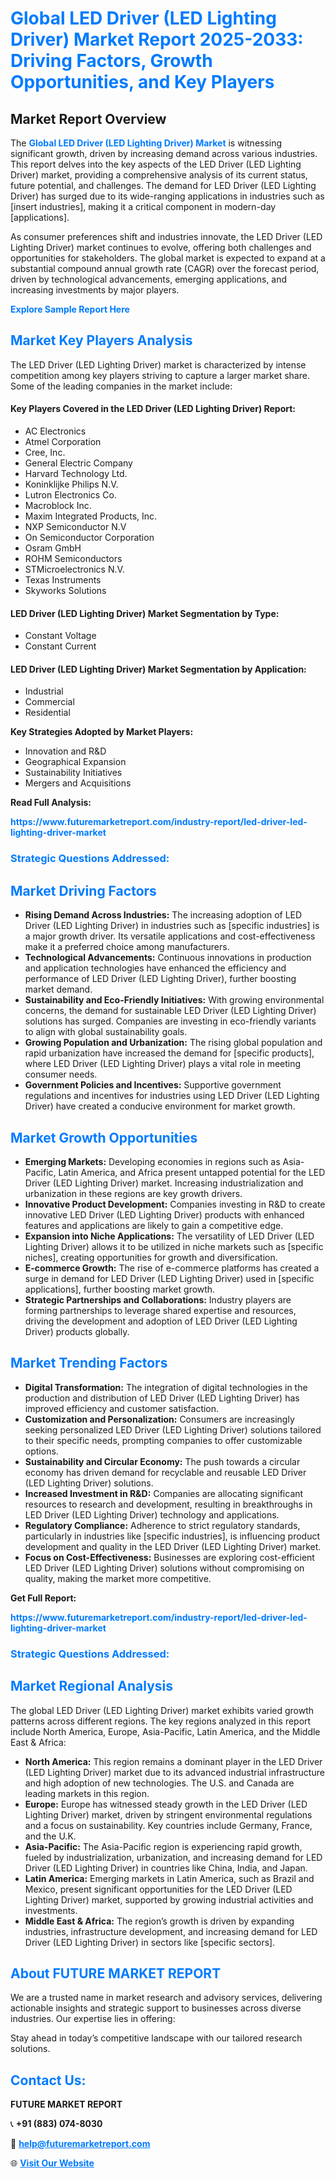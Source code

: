 <h1 style="color: #007BFF;">Global LED Driver (LED Lighting Driver) Market Report 2025-2033: Driving Factors, Growth Opportunities, and Key Players</h1>

<section id="overview">
<h2>Market Report Overview</h2>
<p>The <a href="https://www.futuremarketreport.com/industry-report/led-driver-led-lighting-driver-market" style="color: #007BFF; text-decoration: none;"><strong>Global LED Driver (LED Lighting Driver) Market</strong></a> is witnessing significant growth, driven by increasing demand across various industries. This report delves into the key aspects of the LED Driver (LED Lighting Driver) market, providing a comprehensive analysis of its current status, future potential, and challenges. The demand for LED Driver (LED Lighting Driver) has surged due to its wide-ranging applications in industries such as [insert industries], making it a critical component in modern-day [applications].</p>
<p>As consumer preferences shift and industries innovate, the LED Driver (LED Lighting Driver) market continues to evolve, offering both challenges and opportunities for stakeholders. The global market is expected to expand at a substantial compound annual growth rate (CAGR) over the forecast period, driven by technological advancements, emerging applications, and increasing investments by major players.</p>
</section>

<section id="overview">
<p><a href="https://www.futuremarketreport.com/request-sample/reportId=98360" style="color: #007BFF; text-decoration: none;"><strong>Explore Sample Report Here</strong></a></p>
</section>

<section id="key-players">
<h2 style="color: #007BFF;">Market Key Players Analysis</h2>
<p>The LED Driver (LED Lighting Driver) market is characterized by intense competition among key players striving to capture a larger market share. Some of the leading companies in the market include:</p>
<h4>Key Players Covered in the LED Driver (LED Lighting Driver) Report:</h4>
<ul><li>AC Electronics</li><li>Atmel Corporation</li><li>Cree, Inc.</li><li>General Electric Company</li><li>Harvard Technology Ltd.</li><li>Koninklijke Philips N.V.</li><li>Lutron Electronics Co.</li><li>Macroblock Inc.</li><li>Maxim Integrated Products, Inc.</li><li>NXP Semiconductor N.V</li><li>On Semiconductor Corporation</li><li>Osram GmbH</li><li>ROHM Semiconductors</li><li>STMicroelectronics N.V.</li><li>Texas Instruments</li><li>Skyworks Solutions</li></ul>
<h4>LED Driver (LED Lighting Driver) Market Segmentation by Type:</h4>
<ul><li>Constant Voltage</li><li>Constant Current</li></ul>

<h4>LED Driver (LED Lighting Driver) Market Segmentation by Application:</h4>
<ul><li>Industrial</li><li>Commercial</li><li>Residential</li></ul>
<p><strong>Key Strategies Adopted by Market Players:</strong></p>
<ul>
<li>Innovation and R&D</li>
<li>Geographical Expansion</li>
<li>Sustainability Initiatives</li>
<li>Mergers and Acquisitions</li>
</ul>
</section>

<section>
<p><strong>Read Full Analysis: </strong></p><a href="https://www.futuremarketreport.com/industry-report/led-driver-led-lighting-driver-market" style="color: #007BFF; text-decoration: none;"><strong>https://www.futuremarketreport.com/industry-report/led-driver-led-lighting-driver-market</strong></a>
<h3 style="color: #007BFF;">Strategic Questions Addressed:</h3>
</section>

<section id="driving-factors">
<h2 style="color: #007BFF;">Market Driving Factors</h2>
<ul>
<li><strong>Rising Demand Across Industries:</strong> The increasing adoption of LED Driver (LED Lighting Driver) in industries such as [specific industries] is a major growth driver. Its versatile applications and cost-effectiveness make it a preferred choice among manufacturers.</li>
<li><strong>Technological Advancements:</strong> Continuous innovations in production and application technologies have enhanced the efficiency and performance of LED Driver (LED Lighting Driver), further boosting market demand.</li>
<li><strong>Sustainability and Eco-Friendly Initiatives:</strong> With growing environmental concerns, the demand for sustainable LED Driver (LED Lighting Driver) solutions has surged. Companies are investing in eco-friendly variants to align with global sustainability goals.</li>
<li><strong>Growing Population and Urbanization:</strong> The rising global population and rapid urbanization have increased the demand for [specific products], where LED Driver (LED Lighting Driver) plays a vital role in meeting consumer needs.</li>
<li><strong>Government Policies and Incentives:</strong> Supportive government regulations and incentives for industries using LED Driver (LED Lighting Driver) have created a conducive environment for market growth.</li>
</ul>
</section>

<section id="growth-opportunities">
<h2 style="color: #007BFF;">Market Growth Opportunities</h2>
<ul>
<li><strong>Emerging Markets:</strong> Developing economies in regions such as Asia-Pacific, Latin America, and Africa present untapped potential for the LED Driver (LED Lighting Driver) market. Increasing industrialization and urbanization in these regions are key growth drivers.</li>
<li><strong>Innovative Product Development:</strong> Companies investing in R&D to create innovative LED Driver (LED Lighting Driver) products with enhanced features and applications are likely to gain a competitive edge.</li>
<li><strong>Expansion into Niche Applications:</strong> The versatility of LED Driver (LED Lighting Driver) allows it to be utilized in niche markets such as [specific niches], creating opportunities for growth and diversification.</li>
<li><strong>E-commerce Growth:</strong> The rise of e-commerce platforms has created a surge in demand for LED Driver (LED Lighting Driver) used in [specific applications], further boosting market growth.</li>
<li><strong>Strategic Partnerships and Collaborations:</strong> Industry players are forming partnerships to leverage shared expertise and resources, driving the development and adoption of LED Driver (LED Lighting Driver) products globally.</li>
</ul>
</section>

<section id="trending-factors">
<h2 style="color: #007BFF;">Market Trending Factors</h2>
<ul>
<li><strong>Digital Transformation:</strong> The integration of digital technologies in the production and distribution of LED Driver (LED Lighting Driver) has improved efficiency and customer satisfaction.</li>
<li><strong>Customization and Personalization:</strong> Consumers are increasingly seeking personalized LED Driver (LED Lighting Driver) solutions tailored to their specific needs, prompting companies to offer customizable options.</li>
<li><strong>Sustainability and Circular Economy:</strong> The push towards a circular economy has driven demand for recyclable and reusable LED Driver (LED Lighting Driver) solutions.</li>
<li><strong>Increased Investment in R&D:</strong> Companies are allocating significant resources to research and development, resulting in breakthroughs in LED Driver (LED Lighting Driver) technology and applications.</li>
<li><strong>Regulatory Compliance:</strong> Adherence to strict regulatory standards, particularly in industries like [specific industries], is influencing product development and quality in the LED Driver (LED Lighting Driver) market.</li>
<li><strong>Focus on Cost-Effectiveness:</strong> Businesses are exploring cost-efficient LED Driver (LED Lighting Driver) solutions without compromising on quality, making the market more competitive.</li>
</ul>
</section>

<section>
<p><strong>Get Full Report: </strong></p><a href="https://www.futuremarketreport.com/industry-report/led-driver-led-lighting-driver-market" style="color: #007BFF; text-decoration: none;"><strong>https://www.futuremarketreport.com/industry-report/led-driver-led-lighting-driver-market</strong></a>
<h3 style="color: #007BFF;">Strategic Questions Addressed:</h3>
</section>


<section id="regional-analysis">
<h2 style="color: #007BFF;">Market Regional Analysis</h2>
<p>The global LED Driver (LED Lighting Driver) market exhibits varied growth patterns across different regions. The key regions analyzed in this report include North America, Europe, Asia-Pacific, Latin America, and the Middle East & Africa:</p>
<ul>
<li><strong>North America:</strong> This region remains a dominant player in the LED Driver (LED Lighting Driver) market due to its advanced industrial infrastructure and high adoption of new technologies. The U.S. and Canada are leading markets in this region.</li>
<li><strong>Europe:</strong> Europe has witnessed steady growth in the LED Driver (LED Lighting Driver) market, driven by stringent environmental regulations and a focus on sustainability. Key countries include Germany, France, and the U.K.</li>
<li><strong>Asia-Pacific:</strong> The Asia-Pacific region is experiencing rapid growth, fueled by industrialization, urbanization, and increasing demand for LED Driver (LED Lighting Driver) in countries like China, India, and Japan.</li>
<li><strong>Latin America:</strong> Emerging markets in Latin America, such as Brazil and Mexico, present significant opportunities for the LED Driver (LED Lighting Driver) market, supported by growing industrial activities and investments.</li>
<li><strong>Middle East & Africa:</strong> The region’s growth is driven by expanding industries, infrastructure development, and increasing demand for LED Driver (LED Lighting Driver) in sectors like [specific sectors].</li>
</ul>
</section>

<footer>
<h2 style="color: #007BFF;">About FUTURE MARKET REPORT</h2>
<p>We are a trusted name in market research and advisory services, delivering actionable insights and strategic support to businesses across diverse industries. Our expertise lies in offering:</p>

<p>Stay ahead in today’s competitive landscape with our tailored research solutions.</p>

<h2 style="color: #007BFF;">Contact Us:</h2>
<p><strong>FUTURE MARKET REPORT</strong></p>
<p>📞 <strong>+91 (883) 074-8030</strong></p>
<p>📧 <strong><a href="mailto:help@futuremarketreport.com" style="color: #007BFF;">help@futuremarketreport.com</a></strong></p>
<p>🌐 <strong><a href="https://www.futuremarketreport.com/" style="color: #007BFF;">Visit Our Website</a></strong></p>
</footer>